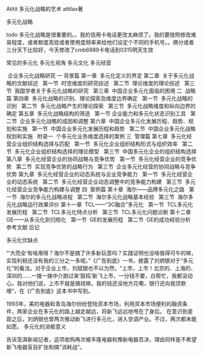 Atitit 多元化战略的艺术  attilax著



多元化战略

todo 多元化战略是很重要的。。我的信用卡电话更改太麻烦了。我的要按照修改难易程度，或者额度高低或者使用度频率来给他们设定个不同的手机号。。俩分或者三分天下比较好，今天修改了cmb6989卡电话到0315明天生效 

常见的多元化
多元化视角 多元文化 多元经营
  





 企业多元化战略研究
一 背景篇
第一章  多元化定义的界定
第二章  关于多元化战略的文献综述
  第一节  时空维度的研究综述
  第二节  理论维度的理论综述
  第三节  我国学者关于多元化战略的研究
  第三章  中国企业多元化面临的困境
二  战略篇
第四章  多元化战略的识别、理论探索及维度边界确定
  第一节  多元化战略的识别
  第二节  多元化战略产生的理论探索
  第三节  多元化战略维度和纵向边界的确定
第五章  多元化战略结构的筛选
  第一节 企业能力和多元化状态识别工具
  第二节  企业多元化战略的成因和调整
第六章  中国企业多元化发展历程、趋势、规划和实施
  第一节  中国企业多元化发展历程和趋势
  第二节  中国企业多元化战略规划和实施
  附录一  个多元化业务维度选择的案例
三  管理篇
第七章  多元化经营企业组织结构选择与匹配
  第一节  多元化企业组织结构形式与组织效率
  第二节  多元化企业组织结构选择的理论模型
  第三节  中国多元化企业的组织结构选择
第八章  多元化经营企业的协同战略与竞争优势
  第一节  多元化经营企业的竞争优势
  第二节  实现竞争优势的战略行为
  第三节  企业多元化经营的协同战略与竞争优势
第九章  多元化经营企业的动态系统与企业竞争能力
  第一节  多元化经营企业的动态系统
  第二节  多元化经营企业动态调整中的竞争能力构建
  第三节  多元化经营企业竞争能力构建与调整
四  案例篇
第十章  海尔——品牌多元化之路
  第一节  海尔的多元化战略进程
  第二节  海尔多元化战略基本经验
  第三节  海尔多元化战略运行效果评价
第十一章  TCL——“3C融合”多元化
  第一节  TCL多元化发展历程
  第二节  TCL多元化特点分析
  第三节  TCL多元化问题诊断
第十二章  GE——从多元化到归核化
  第一节  GE的发展历程
  第二节  GE的成功经验分析
参考文献
后记

多元化优缺点

“‘大而全’有啥用呀？海尔不是搞了许多新玩意吗？实践证明也没啥值得可牛的嘛，实现利税还没有我的三分之一多呢。”《广告到底》一书，披露了刘炳银对于“多元化”的看法。对于企业上市，刘斌银也不以为然，“上市，上市！北京的、上海的、深圳的......一拨一拨中介跑过来‘鼓捣’新飞上市，一分钱不要，白帮忙，我都没动心。我对他们说，上市不就是搞钱嘛，我的钱还没地方花嘞，银行还向我贷款哩”，在《广告到底》这本书中写到。

1993年，美的电器和青岛海尔纷纷登陆资本市场，利用资本市场便利的融资条件，两家企业在多元化的路上越走越远，将新飞远远地甩在了身后。
在意识到差距之后，刘炳银也曾两次推动新飞进行多元化，进入空调产业。不过，两次都未能如愿。
多元化的消极意义

告诉澎湃新闻记者，这项收购再次被丰隆电器和豫新电器否决，理由同样是不希望新飞电器盲目扩张和搞“消耗战”。


